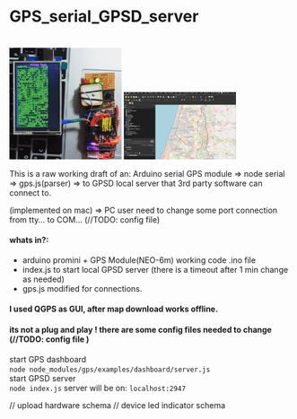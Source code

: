# GPS_serial_GPSD_server
#

<p>
 <img src="https://github.com/SkyWallkeRed/SkyWallkeRed/blob/master/Screen%20Shot%202020-08-24%20at%2011.44.19.png" width="200">
 <img src="https://github.com/SkyWallkeRed/GPS_serial_GPSD_server/blob/master/Screen%20Shot%202020-08-24%20at%2018.43.09.png" width="200">
</p>


This is a raw working draft of an: Arduino serial GPS module => node serial => gps.js(parser) => to GPSD local server that 3rd party software can connect to.

(implemented on mac) => PC user need to change some port connection from tty... to COM... (//TODO: config file)

#### whats in?:
* arduino promini + GPS Module(NEO-6m) working code .ino file
* index.js to start local GPSD server (there is a timeout after 1 min change as needed)
* gps.js modified for connections.

#### I used QGPS as GUI, after map download works offline.

#### its not a plug and play ! there are some config files needed to change (//TODO: config file )



start GPS dashboard  
 `node node_modules/gps/examples/dashboard/server.js`  
start GPSD server  
 `node index.js` 
 server will be on:
 `localhost:2947`
 
 // upload hardware schema 
 // device led indicator schema
